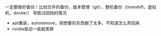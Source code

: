 一定要做好备份！比如文件的备份，版本管理（git），整机备份（timeshift，虚拟机，docker）
导致过回档的情况
- apt重装，autoremove，把想要的东西删了太多，不知道怎么弄回来
- nvidia驱动一装就黑屏